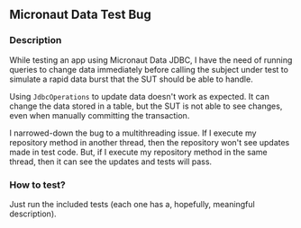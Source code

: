 ## Micronaut Data Test Bug

### Description

While testing an app using Micronaut Data JDBC, I have the need of running queries to change data immediately before
calling the subject under test to simulate a rapid data burst that the SUT should be able to handle.

Using `JdbcOperations` to update data doesn't work as expected. It can change the data stored in a table, but the SUT is
not able to see changes, even when manually committing the transaction.

I narrowed-down the bug to a multithreading issue. If I execute my repository method in another thread, then the
repository won't see updates made in test code. But, if I execute my repository method in the same thread, then it can
see the updates and tests will pass.

### How to test?

Just run the included tests (each one has a, hopefully, meaningful description).